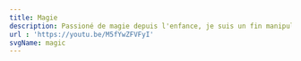 ```yaml
---
title: Magie
description: Passioné de magie depuis l'enfance, je suis un fin manipulateur avec les cartes pour égayer vos soirées
url : 'https://youtu.be/M5fYwZFVFyI'
svgName: magic
---
```

